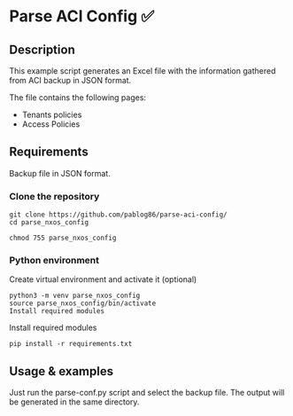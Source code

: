 # Parse ACI Config :white_check_mark:

## Description

This example script generates an Excel file with the information gathered from ACI backup in JSON format.

The file contains the following pages:
- Tenants policies
- Access Policies


## Requirements

Backup file in JSON format.

### Clone the repository

```text
git clone https://github.com/pablog86/parse-aci-config/
cd parse_nxos_config

chmod 755 parse_nxos_config
```

### Python environment

Create virtual environment and activate it (optional)

```text
python3 -m venv parse_nxos_config
source parse_nxos_config/bin/activate
Install required modules
```

Install required modules

```text
pip install -r requirements.txt
```


## Usage & examples

Just run the parse-conf.py script and select the backup file. The output will be generated in the same directory.
